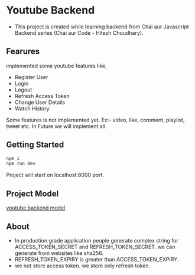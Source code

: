 # Youtube Backend

- This project is created while learning backend from Chai aur Javascript Backend series (Chai aur Code - Hitesh Choudhary).

## Fearures

implemented some youtube features like,

- Register User
- Login
- Logout
- Refresh Access Token
- Change User Details
- Watch History

Some features is not implemented yet. Ex:- video, like, comment, playlist, tweet etc.
In Future we will implement all.

## Getting Started

```js
npm i
npm run dev
```

Project will start on localhost:8000 port.

## Project Model

[youtube backend model](./src/youtube-backend.png)

## About

- In production grade application people generate complex string for ACCESS_TOKEN_SECRET and REFRESH_TOKEN_SECRET. we can generate from websites like sha256.
- REFRESH_TOKEN_EXPIRY is greater than ACCESS_TOKEN_EXPIRY.
- we not store access token. we store only refresh token.
